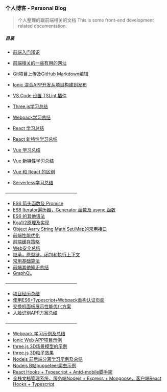 ### 个人博客 - Personal Blog

> 个人整理的跟前端相关的文档
> This is some front-end development related documentation.

##### 目录

* [前端入门知识](https://github.com/RayProjects/blog/issues/27)
* [前端相关的一些有用的网址](https://github.com/RayProjects/blog/issues/1)
* [Git项目上传及GitHub Markdown编辑](https://github.com/RayProjects/blog/issues/2)
* [Ionic 混合APP开发从项目构建到发布](https://github.com/RayProjects/blog/issues/3)
* [VS Code 设置 TSLint 插件](https://github.com/RayProjects/blog/issues/4)

* [Three.js学习总结](https://github.com/RayProjects/blog/issues/14)
* [Webpack学习总结](https://github.com/RayProjects/blog/issues/15)
* [React 学习总结](https://github.com/RayProjects/blog/issues/21)
* [React 新特性学习总结](https://github.com/RayProjects/blog/issues/30)

* [Vue 学习总结](https://github.com/RayProjects/blog/issues/29)
* [Vue 新特性学习总结](https://github.com/introfei/Blog/issues/26)
* [Vue 和 React 的区别](https://github.com/introfei/Blog/issues/28)
* [Serverless学习总结](https://github.com/introfei/Blog/issues/25)

————————————————

* [ES6 箭头函数及 Promise](https://github.com/RayProjects/Blog/issues/6)
* [ES6 Iterator遍历器，Generator 函数及 async 函数](https://github.com/RayProjects/blog/issues/7)
* [ES6 的其他语法](https://github.com/RayProjects/blog/issues/8)
* [Koa1/2原理及实现](https://github.com/RayProjects/blog/issues/23)
* [Object Aarry String Math Set/Map的常用接口](https://github.com/RayProjects/blog/issues/13)
* [前端性能优化](https://github.com/RayProjects/Blog/issues/9)
* [前端缓存策略](https://github.com/RayProjects/blog/issues/12)
* [Web安全总结](https://github.com/RayProjects/blog/issues/19)
* [继承，原型链，闭包和执行上下文](https://github.com/RayProjects/blog/issues/11)
* [常用基础算法](https://github.com/RayProjects/blog/issues/16)
* [前端其他知识总结](https://github.com/introfei/Blog/issues/34)
* [GraphQL](https://github.com/RayProjects/blog/issues/17)


————————————————

* [项目经历总结](https://github.com/RayProjects/blog/issues/5)
* [使用ES6+Typescript+Webpack重构认证页面](https://github.com/RayProjects/blog/issues/22)
* [交换机面板展示性能优化方案](https://github.com/RayProjects/blog/issues/10)
* [人脸识别APP方案总结](https://github.com/RayProjects/blog/issues/20)


————————————————

* [Webpack 学习示例及总结](https://github.com/RayProjects/webpack-learning-demo)
* [Ionic Web APP项目示例](https://github.com/RayProjects/VoiceTrain)
* [three.js 3D场景模型的示例](https://github.com/RayProjects/3d-learning-demo)
* [three.js 3D粒子效果](https://github.com/RayProjects/3d-particle-scene)
* [Nodejs 前后端分离学习示例及总结](https://github.com/RayProjects/nodejs-learning-demo)
* [Nodejs B站puppeteer爬虫示例](https://github.com/introfei/bilibiliSpider)
* [React Hooks + Typescript + Antd-mobile脚手架](https://github.com/introfei/reactHooTSCli)
* [全栈文档管理系统，服务端Nodejs + Express + Mongoose，客户端React Hooks + Typescript](https://github.com/introfei/doc)
